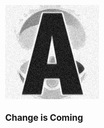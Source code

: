 <a href="http://tinyurl.com/o4atruw" target="_blank"><img src="https://raw.githubusercontent.com/brgibson/awesome/master/images/ProjectAwesomeLogo.png" 
alt="Project Awesome"/></a>

# Change is Coming
